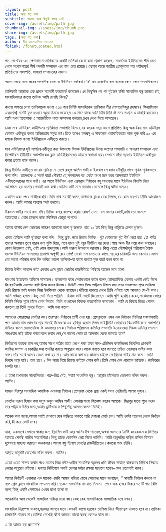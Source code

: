 ```yaml
---
layout: post
title: অন্য যত কথা
subtitle: আমার আর কিছুই বলার নেই...
cover-img: /assets/img/path.jpg
thumbnail-img: /assets/img/thumb.png
share-img: /assets/img/path.jpg
tags: [অন্য যত কথা]
author: মীর মোসতাফিজ আহমেদ
fblink: /fbnotupdated.html
---
```

<p>গত সেপ্টেম্বর-২৪ পেশাদার সাংবাদিকদের একটি তালিকা কে বা কারা প্রকাশ করেছে।সাংবাদিক ইউনিয়নের শীর্ষ নেতা থেকে সংবাদপত্রের শীর্ষ পদধারী সম্পাদক এর নাম এতে রয়েছে।এছাড়া আছে জাতীয় প্রেসক্লাবের মত পর্যাদাপূর্ন প্রতিষ্ঠানের সভাপতি, সাধারণ সম্পাদকের নামও।</p><p>
আরো আছে নানা স্তরের সাংবাদিক নেতা ও ইউনিয়ন কর্মকর্তা।’র’ এর এজেন্টও বলা হয়েছে কোন কোন সাংবাদিককে।</p><p>

তালিকাটি আমাকে এক প্রাক্তন সহকর্মী ফরোয়ার্ড করেছেন।এর কিছুদিন পর পর দুইজন ঘনিষ্ঠ সাংবাদিক বন্ধু জানতে চায়,
সাংবাদিকদের কালো তালিকা আমি দেখছি কিনা?</p><p>

 কালো অক্ষরে লেখা তালিকাভুক্ত হওয়া ২৩৫ জন বিশিষ্ট সাংবাদিকের তালিকায় মীর মোসতাফিজুর রহমান ( ফিন্যান্সিয়াল এক্সপ্রেস) নামটি যুক্ত হওয়ায় বন্ধুরা বিভ্রান্ত হয়েছেন।এ নামে যাকে আমি চিনি তিনি ঐ সময় সংগ্রাম এ চাকরি করতেন।আমি যখন ইত্তেফাক এ আন্তর্জাতিক পাতা সম্পাদনা করতাম,তখন লেখা নিয়ে আসতেন।</p><p>

ঢাকা সাব-এডিটরস কাউন্সিলের প্রতিষ্ঠাতা সভাপতি হিসাবে,এর কয়েক বছর আগে প্রতিষ্ঠিত কিন্তু অকার্যকর সাব এডিটরস ফোরাম একীভূত করার অভিজ্ঞতায় সমৃদ্ধ হই।তিক্ত হলেও ফলপ্রসূ এ সাফল্যের ধারাবাহিকতায় কাজ শুরু করি ৯০ এর দশকে বিভক্ত হওয়া ইউনিয়নকে একীভূত করতে।</p><p>
সাব এডিটরদের দুই সংগঠন একীভূত করা উপলক্ষে বিভক্ত ইউনিয়নের উভয় অংশের সভাপতি ও সাধারণ সম্পাদক এবং রিপোর্টারস ইউনিটির সভাপতিকেও ক্লাব অডিটরিয়ামমের ডায়াসে বসানো হয়।সেখানে তাঁরা বক্তৃতায় ইউনিয়ন একীভূত করার প্রত্যয় ব্যক্ত করেন। </p><p>
কিন্তু দীর্ঘদিন একীভূত হওয়ার প্রক্রিয়া না দেখে রুহুল আমিন গাজী ও ইকবাল সোবহান চৌধুরীর সাথে পৃথক পৃথকভাবে  কথা বলি। তাদেরকে এ সতর্ক বার্তা পৌঁছাই যে,সদস্যদের বড় একটা অংশ মনে করে আপনারাই ইউনিয়ন একীভূতকরনের পথে বাধাঁ।
এর আগে ইউনিয়ন এবং প্রেসক্লাব নির্বাচনে বহু সদস্যের সাথে ইউনিয়ন বিভক্তি নিয়ে  আলোচনা হয় আমার।সবারই এক কথা।আমিও তাই মনে করতাম।আসলে কিন্তু ঘটনা অন্যত্র।</p><p>
একদিন একা পেয়ে  গাজীকে ধরি।তিনি সাথ সাথেই বলেন,আপনাকে ব্লাংক চেক দিলাম, যে কোন যায়গায় মিটিং আয়োজন করুন। আমি আমার অবস্থান স্পষ্ট করবো।</p><p>
ইকবাল ভাইর সাথে কথা বলি।তিনিও বসার ব্যবস্হা করার পরামর্শ দেন। বল আমার কোর্টে,আমি তো আনন্দে আত্মহারা। এবার তাহলে ভাঙ্গা ইউনিয়ন জোড়া লাগবে!</p><p>
 
আমার বাসায় নৈশ ভোজের আমন্ত্রণ জানানো হলো দু'জনকে।রাত ১০ টায় ভিন্ন ভিন্ন গাড়িতে এলেন দু'জন। </p><p>
খাবার টেবিলে আমি দু'চারটা কথা বলি। কিন্তু ড্রইং রুমে ছিলাম নির্বাক। দুই ফোরামের দুই শীর্ষ নেতা রাত ২টা পর্যন্ত তাদের অবস্থান তুলে ধরেন নানা যুক্তি দিয়ে, মনে হলো দুই বন্ধুর দীর্ঘদিন পর দেখা।শান্ত অথচ ধীর লয়ে কথা বলছেন। কোন উত্তেজনা নেই, নেই কোন বাদানুবাদ।আমি দারুণ উপভোগ করলাম। কিন্তু এতো সৌহার্দ্যপূর্ন পরিবেশে বৈঠক হলেও ইউনিয়ন সদস্যদের প্রত্যাশা অপূর্ণই রয়ে গেল! বোঝা গেল নেতাদের কাছে নয়,এর চাবিকাঠি অন্য কোথায়।এখন তো আরো পরিষ্কার করে দিল কথিত কালো তালিকা–যা কারো জন্যই শুভ বার্তা বহন করে না।</p><p>

রিয়াজ উদ্দীন আহমদ ভাই একবার প্রেস ক্লাবে ভোটের রাজনীতিতে পিছিয়ে আছেন মনে হলো।</p><p>
বারংবার ইত্তেফাক অফিসে আসছেন। হ্যান্ডশেক করে সেবার কানে কানে বলেন,মোসতাফিজ একবার একটা ভোট দিলে কি হয়?আমি একগাল হাসি দিয়ে জবাব দিলাম। ডিউটি শেষে নিচে গাড়িতে উঠতে যাব,তখন শোরগোল শুনে তাকিয়ে দেখি রিয়াজ ভাই দলবল নিয়ে ইনকিলাব থেকে নামছেন।দাঁড়িয়ে থাকতে দেখে তিনি এগিয়ে এসে আবারও  সে-ই কথা।আমি লজ্জিত হলাম।কিন্তু ভোট দিতে পারিনি। রিয়াজ ভাই ভোটে জিতেছেন।আমি খুশি হয়েছি।কারন,মাঝেমধ্যে ভোরে বিবিসি নিউজ শুনে তাঁকে ফোন দিতাম।তিনি 
বাংলাদেশ বিষয়ক রাজনৈতিক ভাষ্যকার। আমি যে বিষয়ে দ্বিমত পোষন করতাম,তা তিনি শুধরে দিতেন। আমি ধন্য হতাম।</p><p>

আমাদের ফোরামের ভোটার কম।তারপরও নির্বাচনে প্রার্থী দেয়া হয়।প্রেসক্লাবের এমন এক নির্বাচনে সিনিয়র সহসভাপতি পদে আমার নাম ঘোষণার প্রায় সাথেই ইত্তেফাক এর হাবিবুর রহমান মিলন ভাই(তিনি ফোরামের বিএফইউজে’র সভাপতি)  দাঁড়িয়ে বলেন,মোসতাফিজ কি আমাদের লোক।নির্বাচন পরিচালনা কমিটির সভাপতি ইত্তেফাকের নিউজ এডিটর গোলাম সারওয়ার ভাই  তাঁকে বসতে বলে জবাব দেন,সে কাদের লোক তা আপনার থেকে জানতে হবে?</p><p>

নির্বাচনের কয়েক মাস পর,আমার সাথে আঠার মতো লেগে থাকা ঢাকা সাব-এডিটরস কাউন্সিলের নিবেদিত প্রাণকর্মী জাকির জনপদ এ চাকরির জন্য তদবির করতে অনুরোধ করে।কাকে বলতে হবে জানতে চাইলে বোরহান ভাইর কথা বলে।তাঁর সাথে আমার তেমন কথা হয় না।  আর কাকে বলা যায় জানতে চাইলে সে রিয়াজ ভাইর নাম বলে। আমি বিপদে পড়ে যাই। তার চাপে ২ দিন সময় নিয়ে রিয়াজ ভাইকে ফোন করি।তিনি ফোন দেন বোরহান ভাইকে। জাকিরের চাকরি হয়।</p><p>
এ হলো তখনকার সাংবাদিকতা।শত্রু-মিত্র নেই, সবাই সাংবাদিক বন্ধু। আল্লাহ তাঁদেরকে বেহেশত নসিব করুন। আমিন।</p><p>

সামনে মিরপুর সাংবাদিক আবাসিক এলাকায় নির্বাচন।প্রেসক্লাব থেকে প্রায় একই সময় বেরিয়েছি আমরা দুজন।  </p><p>
ভোটের দারুণ হিসাব কষা মানুষ রুহুল আমিন গাজী।কোথায় যাবো জিজ্ঞেস করেন আমকে। মিরপুর যাবো শুনে ধরেন তার গাড়িতে উঠার জন্য,আমার ড্রাইভারকে পিছুপিছু আসতে বলেন তিনিই।</p><p>
অনেক কথা হলো,আমরা সবাই সেখানে যেন শান্তিতে থাকতে পারি সেজন্য ভোট চান।আমি একটা প্যানেল থেকে নির্বাচন করি,কী করে ভোট দেব।</p><p>
যাক, একসাথে সেখানে থাকার জন্য ইয়াসিন ভাই আর আমি যৌথ প্যানেল,অথবা আমাদের নির্দিষ্ট কয়েকজনকে জিতিয়ে আনতে পেরছি গাজীর সহযোগিতা।কিন্তু তাকে কোনদিন ভোট দিতে পারিনি। আমি অনুপস্থিত বাড়ির মালিক হিসাবে দু:সময়ে সাহায্য করছেন অনেকবার।আমরা বন্ধু ছিলাম ভোটের রাজনীতিতেও।কখনো শত্রু হইনি।</p><p>
আল্লাহ মানুষটি বেহেশত নসিব করুন। আমিন। </p><p>
এত্তো এত্তো শব্দের কথার পরও আমার বিজ্ঞ নবীন-প্রবীন সাংবাদিক বন্ধুদের প্রতি জীবন সায়াহ্নে বাস্তবতার নিরিখে সিদ্ধান্ত নেয়ার অনুরোধ রইলো। দলমত নির্বিশেষে  সবাই  পেশার মর্যাদা রক্ষায় সচেতন হবেন–এমন প্রত্যাশাই করব।</p><p>

আমার নির্বাচনী এলাকার এক সাবেক এমপি আমার পরিচয় জেনে ক্ষোভের সাথে বলেছেন, “ আগামী নির্বাচন করবো না বলে প্রেস ক্লাবে সাংবাদিক সম্মেলন করি।৭০জন সাংবাদিক দাওয়াত দিলাম। শেষে এক হাজার টাকার ৭০ টি খাম বিলি হলো,কিন্তু একটি পেপারেও এখবর ছাপা হলো না।</p><p>

অনেকদিন আগ থেকেই সাংবাদিক পরিচয় দেয়া বন্ধ।কেহ কেহ সাংবাদিককে সাংঘাতিক বলে এখন।</p><p>
সাংবাদিক নিরপেক্ষ থাকবে,সরকার আসবে যাবে।কখনই কালো হরফের তালিকা নিয়ে ভীতসন্ত্রস্ত থাকতে হবে না।তালিকা চালাচালি থাকবে না।তালিকা দেখেছি কীনা জানতে কারো কাছে ফোনও যাবে না।</p><p>
এ কি আমার বড় প্রত্যাশা? 



</p>